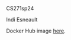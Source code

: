 CS271sp24

Indi Esneault

Docker Hub image [here](https://hub.docker.com/repository/docker/ind3/snek/general).
